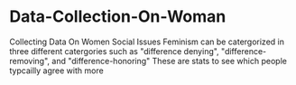 # Data-Collection-On-Woman
Collecting Data On Women Social Issues
Feminism can be catergorized in three different catergories such as "difference denying", "difference-removing", and "difference-honoring" These are stats to see which people typcailly agree with more
